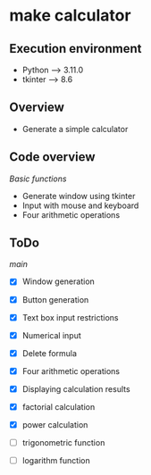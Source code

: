 # make calculator
## __Execution environment__
- Python --> 3.11.0
- tkinter --> 8.6

## __Overview__
- Generate a simple calculator

## __Code overview__

_Basic functions_
 
- Generate window using tkinter
- Input with mouse and keyboard
- Four arithmetic operations

## __ToDo__

_main_
 
- [x] Window generation
- [x] Button generation
- [x] Text box input restrictions
- [x] Numerical input
- [x] Delete formula
- [x] Four arithmetic operations
- [x] Displaying calculation results
- [x] factorial calculation
- [x] power calculation
- [ ] trigonometric function
- [ ] logarithm function

